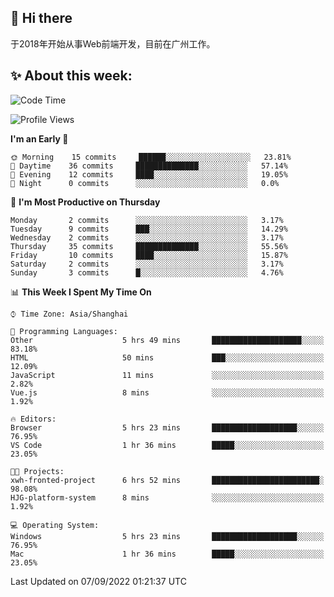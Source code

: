 ## 👋 Hi there

于2018年开始从事Web前端开发，目前在广州工作。

<!--![](https://github-readme-stats.vercel.app/api?username=fxpixels&theme=graywhite&hide_border=true)
![](https://github-readme-stats.vercel.app/api/top-langs/?username=fxpixels&hide_border=true&layout=compact)
-->
<!--
<img src="https://github-readme-stats.vercel.app/api?username=fxpixels&theme=graywhite&hide_border=true" width="500" alt=""/>
<img src="https://github-readme-stats.vercel.app/api/top-langs/?username=fxpixels&hide_border=true&layout=compact" width="300" alt=""/>
-->
## ✨ About this week:
<!--START_SECTION:waka-->
![Code Time](http://img.shields.io/badge/Code%20Time-3%2C226%20hrs%208%20mins-blue)

![Profile Views](http://img.shields.io/badge/Profile%20Views-0-blue)

**I'm an Early 🐤** 

```text
🌞 Morning    15 commits     ██████░░░░░░░░░░░░░░░░░░░   23.81% 
🌆 Daytime    36 commits     ██████████████░░░░░░░░░░░   57.14% 
🌃 Evening    12 commits     ████░░░░░░░░░░░░░░░░░░░░░   19.05% 
🌙 Night      0 commits      ░░░░░░░░░░░░░░░░░░░░░░░░░   0.0%

```
📅 **I'm Most Productive on Thursday** 

```text
Monday       2 commits      ░░░░░░░░░░░░░░░░░░░░░░░░░   3.17% 
Tuesday      9 commits      ███░░░░░░░░░░░░░░░░░░░░░░   14.29% 
Wednesday    2 commits      ░░░░░░░░░░░░░░░░░░░░░░░░░   3.17% 
Thursday     35 commits     ██████████████░░░░░░░░░░░   55.56% 
Friday       10 commits     ████░░░░░░░░░░░░░░░░░░░░░   15.87% 
Saturday     2 commits      ░░░░░░░░░░░░░░░░░░░░░░░░░   3.17% 
Sunday       3 commits      █░░░░░░░░░░░░░░░░░░░░░░░░   4.76%

```


📊 **This Week I Spent My Time On** 

```text
⌚︎ Time Zone: Asia/Shanghai

💬 Programming Languages: 
Other                    5 hrs 49 mins       ████████████████████░░░░░   83.18% 
HTML                     50 mins             ███░░░░░░░░░░░░░░░░░░░░░░   12.09% 
JavaScript               11 mins             ░░░░░░░░░░░░░░░░░░░░░░░░░   2.82% 
Vue.js                   8 mins              ░░░░░░░░░░░░░░░░░░░░░░░░░   1.92%

🔥 Editors: 
Browser                  5 hrs 23 mins       ███████████████████░░░░░░   76.95% 
VS Code                  1 hr 36 mins        █████░░░░░░░░░░░░░░░░░░░░   23.05%

🐱‍💻 Projects: 
xwh-fronted-project      6 hrs 52 mins       ████████████████████████░   98.08% 
HJG-platform-system      8 mins              ░░░░░░░░░░░░░░░░░░░░░░░░░   1.92%

💻 Operating System: 
Windows                  5 hrs 23 mins       ███████████████████░░░░░░   76.95% 
Mac                      1 hr 36 mins        █████░░░░░░░░░░░░░░░░░░░░   23.05%

```


 Last Updated on 07/09/2022 01:21:37 UTC
<!--END_SECTION:waka-->

<!-- ![Visitor Badge](https://visitor-badge.laobi.icu/badge?page_id=fxpixels) -->

<!--
**FxPixels/FxPixels** is a ✨ _special_ ✨ repository because its `README.md` (this file) appears on your GitHub profile.

Here are some ideas to get you started:

- 🔭 I’m currently working on ...
- 🌱 I’m currently learning ...
- 👯 I’m looking to collaborate on ...
- 🤔 I’m looking for help with ...
- 💬 Ask me about ...
- 📫 How to reach me: ...
- 😄 Pronouns: ...
- ⚡ Fun fact: ...
-->
